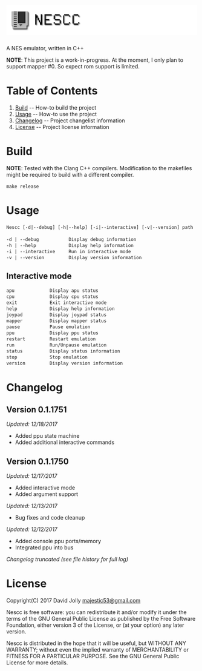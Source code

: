 ![Nescc](https://github.com/majestic53/nescc/blob/master/asset/logo.png "Nescc")
=====

A NES emulator, written in C++

__NOTE__: This project is a work-in-progress. At the moment, I only plan to support mapper #0. So expect rom support is limited.

Table of Contents
=================

1. [Build](https://github.com/majestic53/nescc#build) -- How-to build the project
1. [Usage](https://github.com/majestic53/nescc#usage) -- How-to use the project
2. [Changelog](https://github.com/majestic53/nescc#changelog) -- Project changelist information
3. [License](https://github.com/majestic53/nescc#license) -- Project license information

Build
=====

__NOTE__: Tested with the Clang C++ compilers. Modification to the makefiles might be required to build with a different compiler.

```
make release
```

Usage
=====

```
Nescc [-d|--debug] [-h|--help] [-i|--interactive] [-v|--version] path

-d | --debug           Display debug information
-h | --help            Display help information
-i | --interactive     Run in interactive mode
-v | --version         Display version information
```

Interactive mode
----------------

```
apu             Display apu status
cpu             Display cpu status
exit            Exit interactive mode
help            Display help information
joypad          Display joypad status
mapper          Display mapper status
pause           Pause emulation
ppu             Display ppu status
restart         Restart emulation
run             Run/Unpause emulation
status          Display status information
stop            Stop emulation
version         Display version information
```

Changelog
=========

Version 0.1.1751
----------------
*Updated: 12/18/2017*

* Added ppu state machine
* Added additional interactive commands

Version 0.1.1750
----------------
*Updated: 12/17/2017*

* Added interactive mode
* Added argument support

*Updated: 12/13/2017*

* Bug fixes and code cleanup

*Updated: 12/12/2017*

* Added console ppu ports/memory
* Integrated ppu into bus

*Changelog truncated (see file history for full log)*

License
=======

Copyright(C) 2017 David Jolly <majestic53@gmail.com>

Nescc is free software: you can redistribute it and/or modify
it under the terms of the GNU General Public License as published by
the Free Software Foundation, either version 3 of the License, or
(at your option) any later version.

Nescc is distributed in the hope that it will be useful,
but WITHOUT ANY WARRANTY; without even the implied warranty of
MERCHANTABILITY or FITNESS FOR A PARTICULAR PURPOSE.  See the
GNU General Public License for more details.
